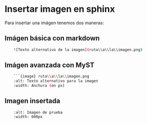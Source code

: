 #  Insertar imagen en sphinx

Para insertar una imágen tenemos dos maneras:

## Imágen básica con markdown
``` bash
    ![Texto alternativo de la imagen](ruta\\a\\la\\imagen.png)
```

## Imágen avanzada con MyST
``` bash
    ```{image} ruta\\a\\la\\imagen.png
    :alt: Texto alternativo para la imagen
    :width: Anchura (en px)
```

## Imagen insertada

```{image} \\_static\\Test.svg.png
    :alt: Imagen de prueba
    :width: 600px

